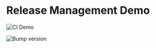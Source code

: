 # Release Management Demo

![CI Demo](https://github.com/gormus/release-management-demo/workflows/CI%20Demo/badge.svg?branch=master)

![Bump version](https://github.com/gormus/release-management-demo/workflows/Bump%20version/badge.svg?branch=master)

